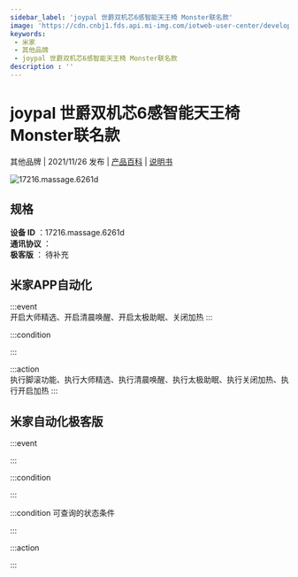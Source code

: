 ```yaml
---
sidebar_label: 'joypal 世爵双机芯6感智能天王椅 Monster联名款'
image: 'https://cdn.cnbj1.fds.api.mi-img.com/iotweb-user-center/developer_1679069420903yjDoXo4O.png?GalaxyAccessKeyId=AKVGLQWBOVIRQ3XLEW&Expires=9223372036854775807&Signature=u1rp7uYSsJCe5ghg1qLaXEalNR0='
keywords: 
 - 米家
 - 其他品牌
 - joypal 世爵双机芯6感智能天王椅 Monster联名款
description : ''
---
```

# joypal 世爵双机芯6感智能天王椅 Monster联名款

其他品牌 | 2021/11/26 发布 | [产品百科](https://home.mi.com/webapp/content/baike/product/index.html?model=17216.massage.6261d/) | [说明书](https://home.mi.com/views/introduction.html?model=17216.massage.6261d&region=cn)

![17216.massage.6261d](https://cdn.cnbj1.fds.api.mi-img.com/iotweb-user-center/developer_1679069420903yjDoXo4O.png?GalaxyAccessKeyId=AKVGLQWBOVIRQ3XLEW&Expires=9223372036854775807&Signature=u1rp7uYSsJCe5ghg1qLaXEalNR0=)

## 规格  
> 
**设备 ID** ：17216.massage.6261d  
**通讯协议** ：  
**极客版**  ： 待补充 


## 米家APP自动化  

:::event  
开启大师精选、开启清晨唤醒、开启太极助眠、关闭加热
:::

:::condition  

:::

:::action   
执行脚滚功能、执行大师精选、执行清晨唤醒、执行太极助眠、执行关闭加热、执行开启加热
:::

## 米家自动化极客版  

:::event  

:::

:::condition  

:::

:::condition 可查询的状态条件  

:::

:::action  

:::

        

